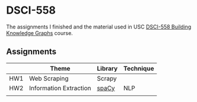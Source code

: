 # DSCI-558
The assignments I finished and the material used in USC [DSCI-558 Building Knowledge Graphs](https://classes.usc.edu/term-20203/course/dsci-558) course.

## Assignments

|      | Theme                  | Library                   | Technique |
| :--- | ---------------------- | ------------------------- | --------- |
| HW1  | Web Scraping           | Scrapy                    |           |
| HW2  | Information Extraction | [spaCy](https://spacy.io) | NLP       |
|      |                        |                           |           |

